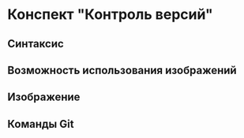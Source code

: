 # Конспект "Контроль версий"

## Синтаксис

## Возможность использования изображений 

## Изображение

## Команды Git
